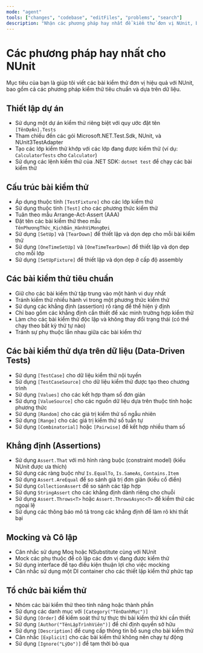 ```yaml
---
mode: "agent"
tools: ["changes", "codebase", "editFiles", "problems", "search"]
description: "Nhận các phương pháp hay nhất để kiểm thử đơn vị NUnit, bao gồm cả các kiểm thử dựa trên dữ liệu"
---
```


# Các phương pháp hay nhất cho NUnit

Mục tiêu của bạn là giúp tôi viết các bài kiểm thử đơn vị hiệu quả với NUnit, bao gồm cả các phương pháp kiểm thử tiêu chuẩn và dựa trên dữ liệu.

## Thiết lập dự án

- Sử dụng một dự án kiểm thử riêng biệt với quy ước đặt tên `[TênDựÁn].Tests`
- Tham chiếu đến các gói Microsoft.NET.Test.Sdk, NUnit, và NUnit3TestAdapter
- Tạo các lớp kiểm thử khớp với các lớp đang được kiểm thử (ví dụ: `CalculatorTests` cho `Calculator`)
- Sử dụng các lệnh kiểm thử của .NET SDK: `dotnet test` để chạy các bài kiểm thử

## Cấu trúc bài kiểm thử

- Áp dụng thuộc tính `[TestFixture]` cho các lớp kiểm thử
- Sử dụng thuộc tính `[Test]` cho các phương thức kiểm thử
- Tuân theo mẫu Arrange-Act-Assert (AAA)
- Đặt tên các bài kiểm thử theo mẫu `TênPhươngThức_KịchBản_HànhViMongĐợi`
- Sử dụng `[SetUp]` và `[TearDown]` để thiết lập và dọn dẹp cho mỗi bài kiểm thử
- Sử dụng `[OneTimeSetUp]` và `[OneTimeTearDown]` để thiết lập và dọn dẹp cho mỗi lớp
- Sử dụng `[SetUpFixture]` để thiết lập và dọn dẹp ở cấp độ assembly

## Các bài kiểm thử tiêu chuẩn

- Giữ cho các bài kiểm thử tập trung vào một hành vi duy nhất
- Tránh kiểm thử nhiều hành vi trong một phương thức kiểm thử
- Sử dụng các khẳng định (assertion) rõ ràng để thể hiện ý định
- Chỉ bao gồm các khẳng định cần thiết để xác minh trường hợp kiểm thử
- Làm cho các bài kiểm thử độc lập và không thay đổi trạng thái (có thể chạy theo bất kỳ thứ tự nào)
- Tránh sự phụ thuộc lẫn nhau giữa các bài kiểm thử

## Các bài kiểm thử dựa trên dữ liệu (Data-Driven Tests)

- Sử dụng `[TestCase]` cho dữ liệu kiểm thử nội tuyến
- Sử dụng `[TestCaseSource]` cho dữ liệu kiểm thử được tạo theo chương trình
- Sử dụng `[Values]` cho các kết hợp tham số đơn giản
- Sử dụng `[ValueSource]` cho các nguồn dữ liệu dựa trên thuộc tính hoặc phương thức
- Sử dụng `[Random]` cho các giá trị kiểm thử số ngẫu nhiên
- Sử dụng `[Range]` cho các giá trị kiểm thử số tuần tự
- Sử dụng `[Combinatorial]` hoặc `[Pairwise]` để kết hợp nhiều tham số

## Khẳng định (Assertions)

- Sử dụng `Assert.That` với mô hình ràng buộc (constraint model) (kiểu NUnit được ưa thích)
- Sử dụng các ràng buộc như `Is.EqualTo`, `Is.SameAs`, `Contains.Item`
- Sử dụng `Assert.AreEqual` để so sánh giá trị đơn giản (kiểu cổ điển)
- Sử dụng `CollectionAssert` để so sánh các tập hợp
- Sử dụng `StringAssert` cho các khẳng định dành riêng cho chuỗi
- Sử dụng `Assert.Throws<T>` hoặc `Assert.ThrowsAsync<T>` để kiểm thử các ngoại lệ
- Sử dụng các thông báo mô tả trong các khẳng định để làm rõ khi thất bại

## Mocking và Cô lập

- Cân nhắc sử dụng Moq hoặc NSubstitute cùng với NUnit
- Mock các phụ thuộc để cô lập các đơn vị đang được kiểm thử
- Sử dụng interface để tạo điều kiện thuận lợi cho việc mocking
- Cân nhắc sử dụng một DI container cho các thiết lập kiểm thử phức tạp

## Tổ chức bài kiểm thử

- Nhóm các bài kiểm thử theo tính năng hoặc thành phần
- Sử dụng các danh mục với `[Category("TênDanhMục")]`
- Sử dụng `[Order]` để kiểm soát thứ tự thực thi bài kiểm thử khi cần thiết
- Sử dụng `[Author("TênLậpTrìnhViên")]` để chỉ định quyền sở hữu
- Sử dụng `[Description]` để cung cấp thông tin bổ sung cho bài kiểm thử
- Cân nhắc `[Explicit]` cho các bài kiểm thử không nên chạy tự động
- Sử dụng `[Ignore("LýDo")]` để tạm thời bỏ qua
